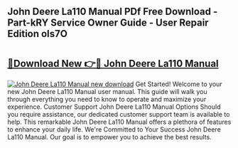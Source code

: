 ## John Deere La110 Manual PDf Free Download - Part-kRY Service Owner Guide - User Repair Edition oIs7O

# <h2><a href="http://bc16267.oget.top/?id=John+Deere+La110+Manual">🔗Download New 👉🔴 John Deere La110 Manual</a></h2>

[![John Deere La110 Manual new download](https://i.imgur.com/5g1atiW.png)](http://bc16267.oget.top/?id=John+Deere+La110+Manual)
Get Started! Welcome to your new John Deere La110 Manual user manual. This guide will walk you through everything you need to know to operate and maximize your experience. Customer Support John Deere La110 Manual Options Should you require assistance, our dedicated customer support team is available to help. This remarkable John Deere La110 Manual offers a plethora of features to enhance your daily life. We're Committed to Your Success John Deere La110 Manual. Our goal is to empower you to achieve the best results.
